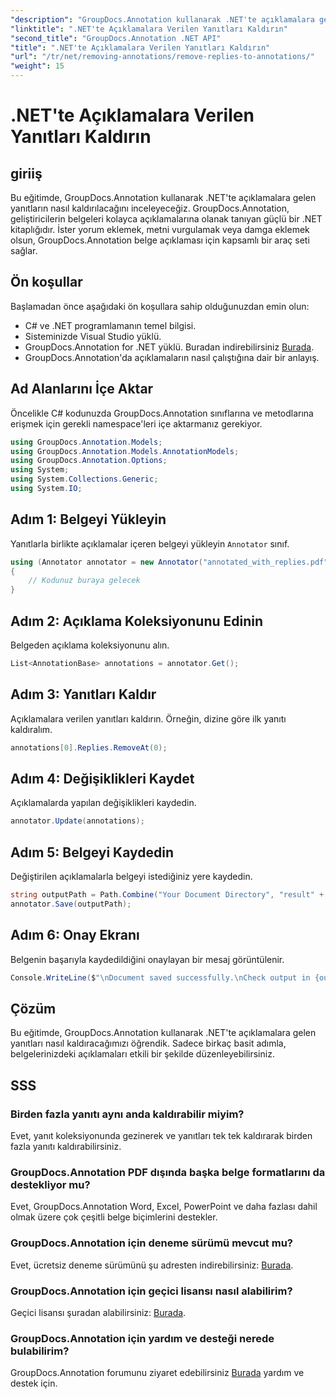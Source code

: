 ```yaml
---
"description": "GroupDocs.Annotation kullanarak .NET'te açıklamalara gelen yanıtların nasıl kaldırılacağını öğrenin. Kod örnekleriyle adım adım kılavuz."
"linktitle": ".NET'te Açıklamalara Verilen Yanıtları Kaldırın"
"second_title": "GroupDocs.Annotation .NET API"
"title": ".NET'te Açıklamalara Verilen Yanıtları Kaldırın"
"url": "/tr/net/removing-annotations/remove-replies-to-annotations/"
"weight": 15
---
```


# .NET'te Açıklamalara Verilen Yanıtları Kaldırın

## giriiş
Bu eğitimde, GroupDocs.Annotation kullanarak .NET'te açıklamalara gelen yanıtların nasıl kaldırılacağını inceleyeceğiz. GroupDocs.Annotation, geliştiricilerin belgeleri kolayca açıklamalarına olanak tanıyan güçlü bir .NET kitaplığıdır. İster yorum eklemek, metni vurgulamak veya damga eklemek olsun, GroupDocs.Annotation belge açıklaması için kapsamlı bir araç seti sağlar.
## Ön koşullar
Başlamadan önce aşağıdaki ön koşullara sahip olduğunuzdan emin olun:
- C# ve .NET programlamanın temel bilgisi.
- Sisteminizde Visual Studio yüklü.
- GroupDocs.Annotation for .NET yüklü. Buradan indirebilirsiniz [Burada](https://releases.groupdocs.com/annotation/net/).
- GroupDocs.Annotation'da açıklamaların nasıl çalıştığına dair bir anlayış.

## Ad Alanlarını İçe Aktar
Öncelikle C# kodunuzda GroupDocs.Annotation sınıflarına ve metodlarına erişmek için gerekli namespace'leri içe aktarmanız gerekiyor.
```csharp
using GroupDocs.Annotation.Models;
using GroupDocs.Annotation.Models.AnnotationModels;
using GroupDocs.Annotation.Options;
using System;
using System.Collections.Generic;
using System.IO;
```
## Adım 1: Belgeyi Yükleyin
Yanıtlarla birlikte açıklamalar içeren belgeyi yükleyin `Annotator` sınıf.
```csharp
using (Annotator annotator = new Annotator("annotated_with_replies.pdf"))
{
    // Kodunuz buraya gelecek
}
```
## Adım 2: Açıklama Koleksiyonunu Edinin
Belgeden açıklama koleksiyonunu alın.
```csharp
List<AnnotationBase> annotations = annotator.Get();
```
## Adım 3: Yanıtları Kaldır
Açıklamalara verilen yanıtları kaldırın. Örneğin, dizine göre ilk yanıtı kaldıralım.
```csharp
annotations[0].Replies.RemoveAt(0);
```
## Adım 4: Değişiklikleri Kaydet
Açıklamalarda yapılan değişiklikleri kaydedin.
```csharp
annotator.Update(annotations);
```
## Adım 5: Belgeyi Kaydedin
Değiştirilen açıklamalarla belgeyi istediğiniz yere kaydedin.
```csharp
string outputPath = Path.Combine("Your Document Directory", "result" + Path.GetExtension("input.pdf"));
annotator.Save(outputPath);
```
## Adım 6: Onay Ekranı
Belgenin başarıyla kaydedildiğini onaylayan bir mesaj görüntülenir.
```csharp
Console.WriteLine($"\nDocument saved successfully.\nCheck output in {outputPath}.");
```

## Çözüm
Bu eğitimde, GroupDocs.Annotation kullanarak .NET'te açıklamalara gelen yanıtları nasıl kaldıracağımızı öğrendik. Sadece birkaç basit adımla, belgelerinizdeki açıklamaları etkili bir şekilde düzenleyebilirsiniz.
## SSS
### Birden fazla yanıtı aynı anda kaldırabilir miyim?
Evet, yanıt koleksiyonunda gezinerek ve yanıtları tek tek kaldırarak birden fazla yanıtı kaldırabilirsiniz.
### GroupDocs.Annotation PDF dışında başka belge formatlarını da destekliyor mu?
Evet, GroupDocs.Annotation Word, Excel, PowerPoint ve daha fazlası dahil olmak üzere çok çeşitli belge biçimlerini destekler.
### GroupDocs.Annotation için deneme sürümü mevcut mu?
Evet, ücretsiz deneme sürümünü şu adresten indirebilirsiniz: [Burada](https://releases.groupdocs.com/).
### GroupDocs.Annotation için geçici lisansı nasıl alabilirim?
Geçici lisansı şuradan alabilirsiniz: [Burada](https://purchase.groupdocs.com/temporary-license/).
### GroupDocs.Annotation için yardım ve desteği nerede bulabilirim?
GroupDocs.Annotation forumunu ziyaret edebilirsiniz [Burada](https://forum.groupdocs.com/c/annotation/10) yardım ve destek için.